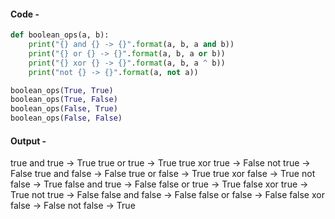 #### Code - 
```python
def boolean_ops(a, b):
    print("{} and {} -> {}".format(a, b, a and b))
    print("{} or {} -> {}".format(a, b, a or b))
    print("{} xor {} -> {}".format(a, b, a ^ b))
    print("not {} -> {}".format(a, not a))

boolean_ops(True, True)
boolean_ops(True, False)
boolean_ops(False, True)
boolean_ops(False, False)
```
#### Output - 
true and true -> True
true or true -> True
true xor true -> False
not true -> False
true and false -> False
true or false -> True
true xor false -> True
not false -> True
false and true -> False
false or true -> True
false xor true -> True
not true -> False
false and false -> False
false or false -> False
false xor false -> False
not false -> True

